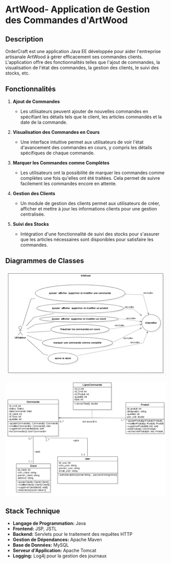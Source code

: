 # ArtWood- Application de Gestion des Commandes d'ArtWood

## Description
OrderCraft est une application Java EE développée pour aider l'entreprise artisanale ArtWood à gérer efficacement ses commandes clients. L'application offre des fonctionnalités telles que l'ajout de commandes, la visualisation de l'état des commandes, la gestion des clients, le suivi des stocks, etc.

## Fonctionnalités

1. **Ajout de Commandes**
    - Les utilisateurs peuvent ajouter de nouvelles commandes en spécifiant les détails tels que le client, les articles commandés et la date de la commande.

2. **Visualisation des Commandes en Cours**
    - Une interface intuitive permet aux utilisateurs de voir l'état d'avancement des commandes en cours, y compris les détails spécifiques de chaque commande.

3. **Marquer les Commandes comme Complètes**
    - Les utilisateurs ont la possibilité de marquer les commandes comme complètes une fois qu'elles ont été traitées. Cela permet de suivre facilement les commandes encore en attente.

4. **Gestion des Clients**
    - Un module de gestion des clients permet aux utilisateurs de créer, afficher et mettre à jour les informations clients pour une gestion centralisée.

5. **Suivi des Stocks**
    - Intégration d'une fonctionnalité de suivi des stocks pour s'assurer que les articles nécessaires sont disponibles pour satisfaire les commandes.

## Diagrammes de Classes

![Diagramme de cas d'utilisation](artwoodUseCase.PNG)


![Diagramme de Classe ](artwoodClasse.PNG)


## Stack Technique

- **Langage de Programmation:** Java
- **Frontend:** JSP, JSTL
- **Backend:** Servlets pour le traitement des requêtes HTTP
- **Gestion de Dépendances:** Apache Maven
- **Base de Données:** MySQL
- **Serveur d'Application:** Apache Tomcat
- **Logging:** Log4j pour la gestion des journaux



